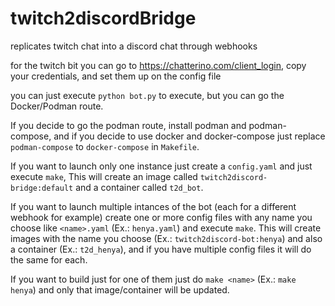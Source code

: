 # twitch2discordBridge
replicates twitch chat into a discord chat through webhooks

for the twitch bit you can go to https://chatterino.com/client_login, copy your credentials, and set them up on the config file


you can just execute `python bot.py` to execute, but you can go the Docker/Podman route.


If you decide to go the podman route, install podman and podman-compose, and if you decide to use docker and docker-compose just replace `podman-compose` to `docker-compose` in `Makefile`.


If you want to launch only one instance just create a `config.yaml` and just execute `make`, This will create an image called `twitch2discord-bridge:default` and a container called `t2d_bot`.

If you want to launch multiple intances of the bot (each for a different webhook for example) create one or more config files with any name you choose like `<name>.yaml` (Ex.: `henya.yaml`) and execute `make`. This will create images with the name you choose (Ex.: `twitch2discord-bot:henya`) and also a container (Ex.: `t2d_henya`), and if you have multiple config files it will do the same for each.

If you want to build just for one of them just do `make <name>` (Ex.: `make henya`) and only that image/container will be updated.
